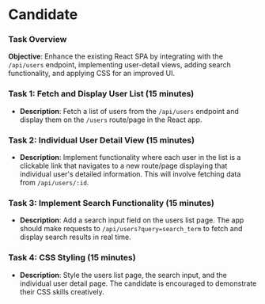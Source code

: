 # Candidate

### Task Overview

**Objective**: Enhance the existing React SPA by integrating with the `/api/users` endpoint, implementing user-detail views, adding search functionality, and applying CSS for an improved UI.

### Task 1: Fetch and Display User List (15 minutes)

- **Description**: Fetch a list of users from the `/api/users` endpoint and display them on the `/users` route/page in the React app.

### Task 2: Individual User Detail View (15 minutes)

- **Description**: Implement functionality where each user in the list is a clickable link that navigates to a new route/page displaying that individual user's detailed information. This will involve fetching data from `/api/users/:id`.

### Task 3: Implement Search Functionality (15 minutes)

- **Description**: Add a search input field on the users list page. The app should make requests to `/api/users?query=search_term` to fetch and display search results in real time.

### Task 4: CSS Styling (15 minutes)

- **Description**: Style the users list page, the search input, and the individual user detail page. The candidate is encouraged to demonstrate their CSS skills creatively.
